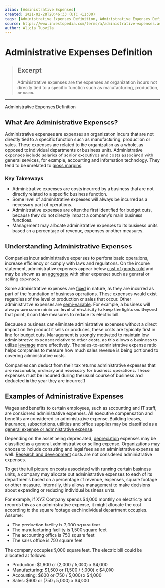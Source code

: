 ```yaml
---
alias: [Administrative Expenses]
created: 2021-02-28T20:46:33 (UTC +11:00)
tags: [Administrative Expenses Definition, Administrative Expenses Definition]
source: https://www.investopedia.com/terms/a/administrative-expenses.asp
author: Alicia Tuovila
---
```


# Administrative Expenses Definition

> ## Excerpt
> Administrative expenses are the expenses an organization incurs not directly tied to a specific function such as manufacturing, production, or sales.

---

Administrative Expenses Definition
## What Are Administrative Expenses?

Administrative expenses are expenses an organization incurs that are not directly tied to a specific function such as manufacturing, production or sales. These expenses are related to the organization as a whole, as opposed to individual departments or business units. Administrative expenses include salaries of senior executives and costs associated with general services, for example, accounting and information technology. They tend to be unrelated to [gross margins](https://www.investopedia.com/ask/answers/122314/what-difference-between-gross-margin-and-contribution-margin.asp).

### Key Takeaways

-   Administrative expenses are costs incurred by a business that are not directly related to a specific business function.
-   Some level of administrative expenses will always be incurred as a necessary part of operations.
-   Administrative expenses are often the first identified for budget cuts, because they do not directly impact a company's main business functions.
-   Management may allocate administrative expenses to its business units based on a percentage of revenue, expenses or other measures.

## Understanding Administrative Expenses

Companies incur administrative expenses to perform basic operations, increase efficiency or comply with laws and regulations. On the income statement, administrative expenses appear below [cost of goods sold](https://www.investopedia.com/terms/c/cogs.asp) and may be shown as an [aggregate](https://www.investopedia.com/terms/g/general-and-administrative-expenses.asp) with other expenses such as general or selling expenses.

Some administrative expenses are [fixed](https://www.investopedia.com/terms/f/fixedcost.asp) in nature, as they are incurred as part of the foundation of business operations. These expenses would exist regardless of the level of production or sales that occur. Other administrative expenses are [semi-variable](https://www.investopedia.com/terms/s/semivariablecost.asp). For example, a business will always use some minimum level of electricity to keep the lights on. Beyond that point, it can take measures to reduce its electric bill.

Because a business can eliminate administrative expenses without a direct impact on the product it sells or produces, these costs are typically first in line for budget cuts. Management is strongly motivated to maintain low administrative expenses relative to other costs, as this allows a business to utilize [leverage](https://www.investopedia.com/terms/l/leverage.asp) more effectively. The sales-to-administrative expense ratio helps companies to measure how much sales revenue is being portioned to covering administrative costs.

Companies can deduct from their tax returns administrative expenses that are reasonable, ordinary and necessary for business operations. These expenses must be incurred during the usual course of business and deducted in the year they are incurred.1

## Examples of Administrative Expenses

Wages and benefits to certain employees, such as accounting and IT staff, are considered administrative expenses. All executive compensation and benefits are considered an administrative expense. Building leases, insurance, subscriptions, utilities and office supplies may be classified as a [general expense or administrative expense](https://www.investopedia.com/ask/answers/073115/what-are-some-examples-general-and-administrative-expenses.asp).

Depending on the asset being depreciated, [depreciation](https://www.investopedia.com/terms/d/depreciation.asp) expenses may be classified as a general, administrative or selling expense. Organizations may choose to include consulting and legal fees as an administrative expense as well. [Research and development](https://www.investopedia.com/terms/r/randd.asp) costs are not considered administrative expenses.

To get the full picture on costs associated with running certain business units, a company may allocate out administrative expenses to each of its departments based on a percentage of revenue, expenses, square footage or other measure. Internally, this allows management to make decisions about expanding or reducing individual business units.

For example, if XYZ Company spends $4,000 monthly on electricity and records this as an administrative expense, it might allocate the cost according to the square footage each individual department occupies. Assume:

-   The production facility is 2,000 square feet
-   The manufacturing facility is 1,500 square feet
-   The accounting office is 750 square feet
-   The sales office is 750 square feet

The company occupies 5,000 square feet. The electric bill could be allocated as follows:

-   Production: $1,600 or (2,000 / 5,000) x $4,000
-   Manufacturing: $1,500 or (1,500 / 5,000) x $4,000
-   Accounting: $600 or (750 / 5,000) x $4,000
-   Sales: $600 or (750 / 5,000) x $4,000
